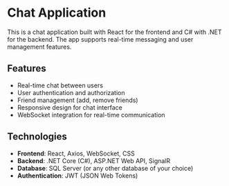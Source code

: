 # Chat Application

This is a chat application built with React for the frontend and C# with .NET for the backend. The app supports real-time messaging and user management features.

## Features

- Real-time chat between users
- User authentication and authorization
- Friend management (add, remove friends)
- Responsive design for chat interface
- WebSocket integration for real-time communication

## Technologies

- **Frontend**: React, Axios, WebSocket, CSS
- **Backend**: .NET Core (C#), ASP.NET Web API, SignalR
- **Database**: SQL Server (or any other database of your choice)
- **Authentication**: JWT (JSON Web Tokens)
